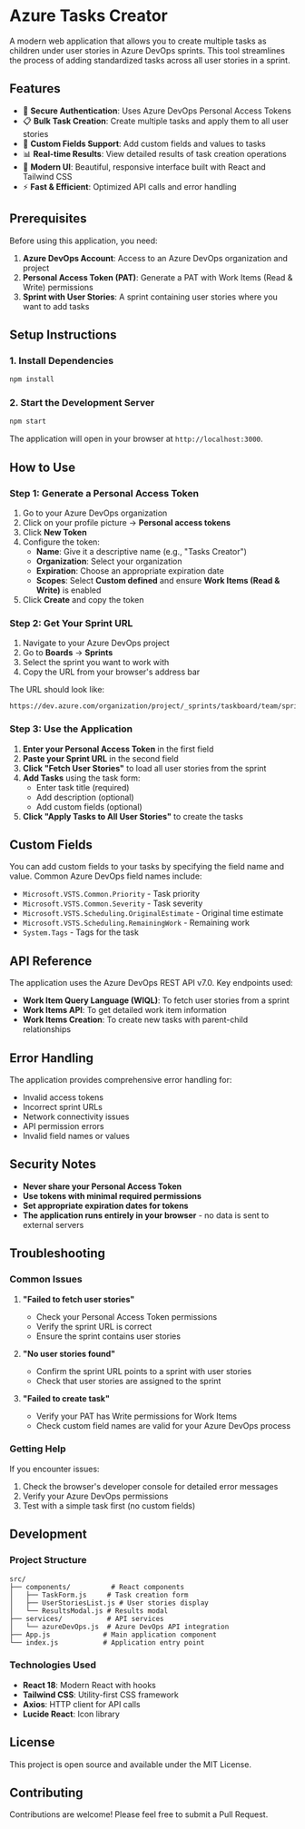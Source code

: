 # Azure Tasks Creator

A modern web application that allows you to create multiple tasks as children under user stories in Azure DevOps sprints. This tool streamlines the process of adding standardized tasks across all user stories in a sprint.

## Features

- 🔐 **Secure Authentication**: Uses Azure DevOps Personal Access Tokens
- 📋 **Bulk Task Creation**: Create multiple tasks and apply them to all user stories
- 🎯 **Custom Fields Support**: Add custom fields and values to tasks
- 📊 **Real-time Results**: View detailed results of task creation operations
- 🎨 **Modern UI**: Beautiful, responsive interface built with React and Tailwind CSS
- ⚡ **Fast & Efficient**: Optimized API calls and error handling

## Prerequisites

Before using this application, you need:

1. **Azure DevOps Account**: Access to an Azure DevOps organization and project
2. **Personal Access Token (PAT)**: Generate a PAT with Work Items (Read & Write) permissions
3. **Sprint with User Stories**: A sprint containing user stories where you want to add tasks

## Setup Instructions

### 1. Install Dependencies

```bash
npm install
```

### 2. Start the Development Server

```bash
npm start
```

The application will open in your browser at `http://localhost:3000`.

## How to Use

### Step 1: Generate a Personal Access Token

1. Go to your Azure DevOps organization
2. Click on your profile picture → **Personal access tokens**
3. Click **New Token**
4. Configure the token:
   - **Name**: Give it a descriptive name (e.g., "Tasks Creator")
   - **Organization**: Select your organization
   - **Expiration**: Choose an appropriate expiration date
   - **Scopes**: Select **Custom defined** and ensure **Work Items (Read & Write)** is enabled
5. Click **Create** and copy the token

### Step 2: Get Your Sprint URL

1. Navigate to your Azure DevOps project
2. Go to **Boards** → **Sprints**
3. Select the sprint you want to work with
4. Copy the URL from your browser's address bar

The URL should look like:
```
https://dev.azure.com/organization/project/_sprints/taskboard/team/sprint
```

### Step 3: Use the Application

1. **Enter your Personal Access Token** in the first field
2. **Paste your Sprint URL** in the second field
3. **Click "Fetch User Stories"** to load all user stories from the sprint
4. **Add Tasks** using the task form:
   - Enter task title (required)
   - Add description (optional)
   - Add custom fields (optional)
5. **Click "Apply Tasks to All User Stories"** to create the tasks

## Custom Fields

You can add custom fields to your tasks by specifying the field name and value. Common Azure DevOps field names include:

- `Microsoft.VSTS.Common.Priority` - Task priority
- `Microsoft.VSTS.Common.Severity` - Task severity
- `Microsoft.VSTS.Scheduling.OriginalEstimate` - Original time estimate
- `Microsoft.VSTS.Scheduling.RemainingWork` - Remaining work
- `System.Tags` - Tags for the task

## API Reference

The application uses the Azure DevOps REST API v7.0. Key endpoints used:

- **Work Item Query Language (WIQL)**: To fetch user stories from a sprint
- **Work Items API**: To get detailed work item information
- **Work Items Creation**: To create new tasks with parent-child relationships

## Error Handling

The application provides comprehensive error handling for:

- Invalid access tokens
- Incorrect sprint URLs
- Network connectivity issues
- API permission errors
- Invalid field names or values

## Security Notes

- **Never share your Personal Access Token**
- **Use tokens with minimal required permissions**
- **Set appropriate expiration dates for tokens**
- **The application runs entirely in your browser** - no data is sent to external servers

## Troubleshooting

### Common Issues

1. **"Failed to fetch user stories"**
   - Check your Personal Access Token permissions
   - Verify the sprint URL is correct
   - Ensure the sprint contains user stories

2. **"No user stories found"**
   - Confirm the sprint URL points to a sprint with user stories
   - Check that user stories are assigned to the sprint

3. **"Failed to create task"**
   - Verify your PAT has Write permissions for Work Items
   - Check custom field names are valid for your Azure DevOps process

### Getting Help

If you encounter issues:

1. Check the browser's developer console for detailed error messages
2. Verify your Azure DevOps permissions
3. Test with a simple task first (no custom fields)

## Development

### Project Structure

```
src/
├── components/          # React components
│   ├── TaskForm.js     # Task creation form
│   ├── UserStoriesList.js # User stories display
│   └── ResultsModal.js # Results modal
├── services/           # API services
│   └── azureDevOps.js  # Azure DevOps API integration
├── App.js             # Main application component
└── index.js           # Application entry point
```

### Technologies Used

- **React 18**: Modern React with hooks
- **Tailwind CSS**: Utility-first CSS framework
- **Axios**: HTTP client for API calls
- **Lucide React**: Icon library

## License

This project is open source and available under the MIT License.

## Contributing

Contributions are welcome! Please feel free to submit a Pull Request. 